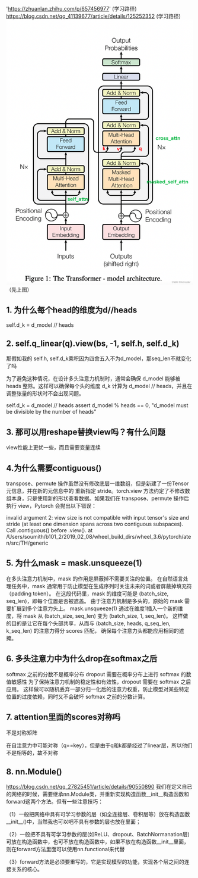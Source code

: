 'https://zhuanlan.zhihu.com/p/657456977'   (学习路径)
https://blog.csdn.net/qq_41139677/article/details/125252352    (学习路径)
![Transformer](transformer.png)（先上图）
## 1. 为什么每个head的维度为d//heads
self.d_k = d_model // heads

## 2. self.q_linear(q).view(bs, -1, self.h, self.d_k)
那假如我的 self.h, self.d_k乘积因为四舍五入不为d_model，那seq_len不就变化了吗

为了避免这种情况，在设计多头注意力机制时，通常会确保 d_model 能够被 heads 整除。这样可以确保每个头的维度 d_k 计算为 d_model // heads，并且在调整张量的形状时不会出现问题。

self.d_k = d_model // heads
assert d_model % heads == 0, "d_model must be divisible by the number of heads"

## 3. 那可以用reshape替换view吗？有什么问题
view性能上更优一些，而且需要变量连续

## 4.为什么需要contiguous()
transpose、permute 操作虽然没有修改底层一维数组，但是新建了一份Tensor元信息，并在新的元信息中的 重新指定 stride。torch.view 方法约定了不修改数组本身，只是使用新的形状查看数据。如果我们在 transpose、permute 操作后执行 view，Pytorch 会抛出以下错误：

invalid argument 2: view size is not compatible with input tensor's size and stride (at least one dimension 
spans across two contiguous subspaces). Call .contiguous() before .view(). 
at /Users/soumith/b101_2/2019_02_08/wheel_build_dirs/wheel_3.6/pytorch/aten/src/TH/generic

## 5. 为什么mask = mask.unsqueeze(1)
在多头注意力机制中，mask 的作用是屏蔽掉不需要关注的位置。
在自然语言处理任务中，mask 通常用于防止模型在生成序列时关注未来的词或者屏蔽掉填充符（padding token）。
在这段代码里，mask 的维度可能是 (batch_size, seq_len)，即每个位置是否被遮盖。
由于注意力机制是多头的，原始的 mask 需要扩展到多个注意力头上。
mask.unsqueeze(1) 通过在维度1插入一个新的维度，将 mask 从 (batch_size, seq_len) 变为 (batch_size, 1, seq_len)。
这样做的目的是让它在每个头部共享，从而与 (batch_size, heads, q_seq_len, k_seq_len) 的注意力得分 scores 匹配，
确保每个注意力头都能应用相同的遮掩。

## 6. 多头注意力中为什么drop在softmax之后
softmax 之前的分数不是概率分布
dropout 需要在概率分布上进行
softmax 的数值敏感性
为了保持注意力机制的稳定性和有效性，dropout 需要在 softmax 之后应用。
这样做可以随机丢弃一部分归一化后的注意力权重，防止模型对某些特定位置的过度依赖，同时又不会破坏 softmax 之前的分数计算。

## 7. attention里面的scores对称吗
不是对称矩阵

在自注意力中可能对称（q==key），但是由于q和k都是经过了linear层，所以他们不是相等的，故不对称

## 8. nn.Module()
https://blog.csdn.net/qq_27825451/article/details/90550890
我们在定义自已的网络的时候，需要继承nn.Module类，并重新实现构造函数__init__构造函数和forward这两个方法。但有一些注意技巧：

（1）一般把网络中具有可学习参数的层（如全连接层、卷积层等）放在构造函数__init__()中，当然我也可以吧不具有参数的层也放在里面；

（2）一般把不具有可学习参数的层(如ReLU、dropout、BatchNormanation层)可放在构造函数中，也可不放在构造函数中，如果不放在构造函数__init__里面，则在forward方法里面可以使用nn.functional来代替
    
（3）forward方法是必须要重写的，它是实现模型的功能，实现各个层之间的连接关系的核心。
